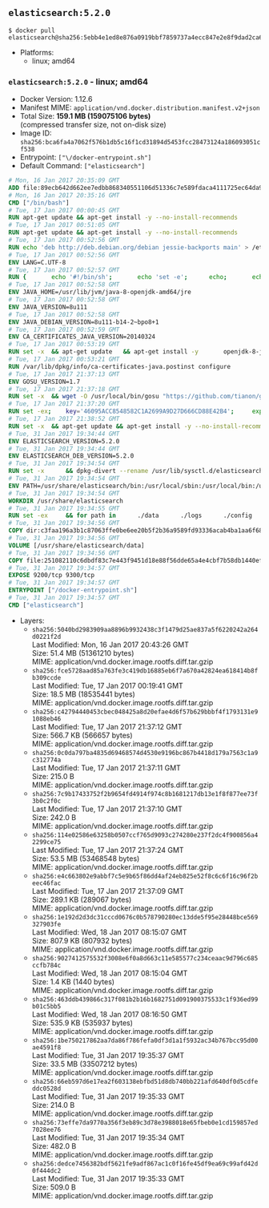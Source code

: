 ## `elasticsearch:5.2.0`

```console
$ docker pull elasticsearch@sha256:5ebb4e1ed8e876a0919bbf7859737a4ecc847e2e8f9dad2ca6950ac9b0bf5644
```

-	Platforms:
	-	linux; amd64

### `elasticsearch:5.2.0` - linux; amd64

-	Docker Version: 1.12.6
-	Manifest MIME: `application/vnd.docker.distribution.manifest.v2+json`
-	Total Size: **159.1 MB (159075106 bytes)**  
	(compressed transfer size, not on-disk size)
-	Image ID: `sha256:bca6fa4a7062f576b1db5c16f1cd31894d5453fcc28473124a186093051cf538`
-	Entrypoint: `["\/docker-entrypoint.sh"]`
-	Default Command: `["elasticsearch"]`

```dockerfile
# Mon, 16 Jan 2017 20:35:09 GMT
ADD file:89ecb642d662ee7edbb868340551106d51336c7e589fdaca4111725ec64da957 in / 
# Mon, 16 Jan 2017 20:35:16 GMT
CMD ["/bin/bash"]
# Tue, 17 Jan 2017 00:00:45 GMT
RUN apt-get update && apt-get install -y --no-install-recommends 		ca-certificates 		curl 		wget 	&& rm -rf /var/lib/apt/lists/*
# Tue, 17 Jan 2017 00:51:05 GMT
RUN apt-get update && apt-get install -y --no-install-recommends 		bzip2 		unzip 		xz-utils 	&& rm -rf /var/lib/apt/lists/*
# Tue, 17 Jan 2017 00:52:56 GMT
RUN echo 'deb http://deb.debian.org/debian jessie-backports main' > /etc/apt/sources.list.d/jessie-backports.list
# Tue, 17 Jan 2017 00:52:56 GMT
ENV LANG=C.UTF-8
# Tue, 17 Jan 2017 00:52:57 GMT
RUN { 		echo '#!/bin/sh'; 		echo 'set -e'; 		echo; 		echo 'dirname "$(dirname "$(readlink -f "$(which javac || which java)")")"'; 	} > /usr/local/bin/docker-java-home 	&& chmod +x /usr/local/bin/docker-java-home
# Tue, 17 Jan 2017 00:52:58 GMT
ENV JAVA_HOME=/usr/lib/jvm/java-8-openjdk-amd64/jre
# Tue, 17 Jan 2017 00:52:58 GMT
ENV JAVA_VERSION=8u111
# Tue, 17 Jan 2017 00:52:58 GMT
ENV JAVA_DEBIAN_VERSION=8u111-b14-2~bpo8+1
# Tue, 17 Jan 2017 00:52:59 GMT
ENV CA_CERTIFICATES_JAVA_VERSION=20140324
# Tue, 17 Jan 2017 00:53:19 GMT
RUN set -x 	&& apt-get update 	&& apt-get install -y 		openjdk-8-jre-headless="$JAVA_DEBIAN_VERSION" 		ca-certificates-java="$CA_CERTIFICATES_JAVA_VERSION" 	&& rm -rf /var/lib/apt/lists/* 	&& [ "$JAVA_HOME" = "$(docker-java-home)" ]
# Tue, 17 Jan 2017 00:53:21 GMT
RUN /var/lib/dpkg/info/ca-certificates-java.postinst configure
# Tue, 17 Jan 2017 21:37:13 GMT
ENV GOSU_VERSION=1.7
# Tue, 17 Jan 2017 21:37:18 GMT
RUN set -x 	&& wget -O /usr/local/bin/gosu "https://github.com/tianon/gosu/releases/download/$GOSU_VERSION/gosu-$(dpkg --print-architecture)" 	&& wget -O /usr/local/bin/gosu.asc "https://github.com/tianon/gosu/releases/download/$GOSU_VERSION/gosu-$(dpkg --print-architecture).asc" 	&& export GNUPGHOME="$(mktemp -d)" 	&& gpg --keyserver ha.pool.sks-keyservers.net --recv-keys B42F6819007F00F88E364FD4036A9C25BF357DD4 	&& gpg --batch --verify /usr/local/bin/gosu.asc /usr/local/bin/gosu 	&& rm -r "$GNUPGHOME" /usr/local/bin/gosu.asc 	&& chmod +x /usr/local/bin/gosu 	&& gosu nobody true
# Tue, 17 Jan 2017 21:37:20 GMT
RUN set -ex; 	key='46095ACC8548582C1A2699A9D27D666CD88E42B4'; 	export GNUPGHOME="$(mktemp -d)"; 	gpg --keyserver ha.pool.sks-keyservers.net --recv-keys "$key"; 	gpg --export "$key" > /etc/apt/trusted.gpg.d/elastic.gpg; 	rm -r "$GNUPGHOME"; 	apt-key list
# Tue, 17 Jan 2017 21:38:52 GMT
RUN set -x 	&& apt-get update && apt-get install -y --no-install-recommends apt-transport-https && rm -rf /var/lib/apt/lists/* 	&& echo 'deb https://artifacts.elastic.co/packages/5.x/apt stable main' > /etc/apt/sources.list.d/elasticsearch.list
# Tue, 31 Jan 2017 19:34:44 GMT
ENV ELASTICSEARCH_VERSION=5.2.0
# Tue, 31 Jan 2017 19:34:44 GMT
ENV ELASTICSEARCH_DEB_VERSION=5.2.0
# Tue, 31 Jan 2017 19:34:54 GMT
RUN set -x 		&& dpkg-divert --rename /usr/lib/sysctl.d/elasticsearch.conf 		&& apt-get update 	&& apt-get install -y --no-install-recommends "elasticsearch=$ELASTICSEARCH_DEB_VERSION" 	&& rm -rf /var/lib/apt/lists/*
# Tue, 31 Jan 2017 19:34:54 GMT
ENV PATH=/usr/share/elasticsearch/bin:/usr/local/sbin:/usr/local/bin:/usr/sbin:/usr/bin:/sbin:/bin
# Tue, 31 Jan 2017 19:34:54 GMT
WORKDIR /usr/share/elasticsearch
# Tue, 31 Jan 2017 19:34:55 GMT
RUN set -ex 	&& for path in 		./data 		./logs 		./config 		./config/scripts 	; do 		mkdir -p "$path"; 		chown -R elasticsearch:elasticsearch "$path"; 	done
# Tue, 31 Jan 2017 19:34:56 GMT
COPY dir:c3faa196a3b1c87063ffe0be6ee20b5f2b36a9589fd93336acab4ba1aa6f6855 in ./config 
# Tue, 31 Jan 2017 19:34:56 GMT
VOLUME [/usr/share/elasticsearch/data]
# Tue, 31 Jan 2017 19:34:56 GMT
COPY file:251082110c6dbdf83c7e443f9451d18e88f56dde65a4e4cbf7b58db1440ef558 in / 
# Tue, 31 Jan 2017 19:34:57 GMT
EXPOSE 9200/tcp 9300/tcp
# Tue, 31 Jan 2017 19:34:57 GMT
ENTRYPOINT ["/docker-entrypoint.sh"]
# Tue, 31 Jan 2017 19:34:57 GMT
CMD ["elasticsearch"]
```

-	Layers:
	-	`sha256:5040bd2983909aa8896b9932438c3f1479d25ae837a5f6220242a264d0221f2d`  
		Last Modified: Mon, 16 Jan 2017 20:43:26 GMT  
		Size: 51.4 MB (51361210 bytes)  
		MIME: application/vnd.docker.image.rootfs.diff.tar.gzip
	-	`sha256:fce5728aad85a763fe3c419db16885eb6f7a670a42824ea618414b8fb309ccde`  
		Last Modified: Tue, 17 Jan 2017 00:19:41 GMT  
		Size: 18.5 MB (18535441 bytes)  
		MIME: application/vnd.docker.image.rootfs.diff.tar.gzip
	-	`sha256:c42794440453cbec048425a8d20efae4d6f57b629bbbf4f1793131e91088eb46`  
		Last Modified: Tue, 17 Jan 2017 21:37:12 GMT  
		Size: 566.7 KB (566657 bytes)  
		MIME: application/vnd.docker.image.rootfs.diff.tar.gzip
	-	`sha256:0c0da797ba4835d69468574d4530e9196bc867b4418d179a7563c1a9c312774a`  
		Last Modified: Tue, 17 Jan 2017 21:37:11 GMT  
		Size: 215.0 B  
		MIME: application/vnd.docker.image.rootfs.diff.tar.gzip
	-	`sha256:7c9b17433752f2b9654fd4914f974c8b1681217db13e1f8f877ee73f3b0c2f0c`  
		Last Modified: Tue, 17 Jan 2017 21:37:10 GMT  
		Size: 242.0 B  
		MIME: application/vnd.docker.image.rootfs.diff.tar.gzip
	-	`sha256:114e02586e63258b0507ccf765d9093c274280e237f2dc4f900856a42299ce75`  
		Last Modified: Tue, 17 Jan 2017 21:37:24 GMT  
		Size: 53.5 MB (53468548 bytes)  
		MIME: application/vnd.docker.image.rootfs.diff.tar.gzip
	-	`sha256:e4c663802e9abbf7c5e9b65f86dd4af24eb825e52f8c6c6f16c96f2beec46fac`  
		Last Modified: Tue, 17 Jan 2017 21:37:09 GMT  
		Size: 289.1 KB (289067 bytes)  
		MIME: application/vnd.docker.image.rootfs.diff.tar.gzip
	-	`sha256:1e192d2d3dc31cccd0676c0b578790280ec13dde5f95e28448bce569327903fe`  
		Last Modified: Wed, 18 Jan 2017 08:15:07 GMT  
		Size: 807.9 KB (807932 bytes)  
		MIME: application/vnd.docker.image.rootfs.diff.tar.gzip
	-	`sha256:9027412575532f3008e6f0a8d663c11e585577c234ceaac9d796c685ccfb784c`  
		Last Modified: Wed, 18 Jan 2017 08:15:04 GMT  
		Size: 1.4 KB (1440 bytes)  
		MIME: application/vnd.docker.image.rootfs.diff.tar.gzip
	-	`sha256:463ddb439866c317f081b2b16b1682751d091900375533c1f936ed99b01c5bb5`  
		Last Modified: Wed, 18 Jan 2017 08:16:50 GMT  
		Size: 535.9 KB (535937 bytes)  
		MIME: application/vnd.docker.image.rootfs.diff.tar.gzip
	-	`sha256:1be750217862aa7da86f786fefa0df3d1a1f5932ac34b767bcc95d00ae4591f8`  
		Last Modified: Tue, 31 Jan 2017 19:35:37 GMT  
		Size: 33.5 MB (33507212 bytes)  
		MIME: application/vnd.docker.image.rootfs.diff.tar.gzip
	-	`sha256:66eb597d6e17ea2f603138ebfbd51d8db740bb221afd640df0d5cdfeddc0528d`  
		Last Modified: Tue, 31 Jan 2017 19:35:33 GMT  
		Size: 214.0 B  
		MIME: application/vnd.docker.image.rootfs.diff.tar.gzip
	-	`sha256:73effe7da9770a356f3eb89c3d78e3988018e65fbeb0e1cd159857ed7028ee76`  
		Last Modified: Tue, 31 Jan 2017 19:35:34 GMT  
		Size: 482.0 B  
		MIME: application/vnd.docker.image.rootfs.diff.tar.gzip
	-	`sha256:dedce7456382bdf5621fe9adf867ac1c0f16fe45df9ea69c99afd42d0f444dc2`  
		Last Modified: Tue, 31 Jan 2017 19:35:33 GMT  
		Size: 509.0 B  
		MIME: application/vnd.docker.image.rootfs.diff.tar.gzip
